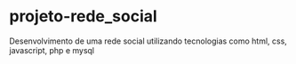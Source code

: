 # projeto-rede_social
 Desenvolvimento de uma rede social utilizando tecnologias como html, css, javascript, php e mysql
